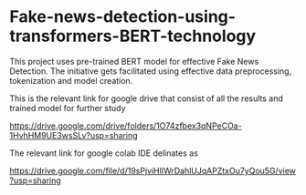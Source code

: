 # Fake-news-detection-using-transformers-BERT-technology
This project uses pre-trained BERT model for effective Fake News Detection. The initiative gets facilitated using effective data preprocessing, tokenization and model creation.


This is the relevant link for google drive that consist of all the results and trained model for further study

https://drive.google.com/drive/folders/1O74zfbex3qNPeCOa-1HvhHM9UE3wsSLv?usp=sharing


The relevant link for google colab IDE delinates as

https://drive.google.com/file/d/19sPjviHlIWrDahlUJqAPZtxOu7yQou5G/view?usp=sharing
